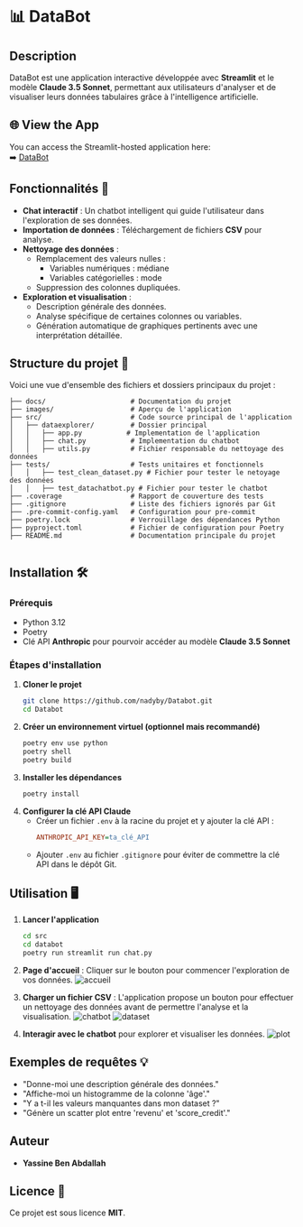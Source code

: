 # 📊 DataBot

## Description
DataBot est une application interactive développée avec **Streamlit** et le modèle **Claude 3.5 Sonnet**, permettant aux utilisateurs d'analyser et de visualiser leurs données tabulaires grâce à l'intelligence artificielle.

## 🌐 View the App

You can access the Streamlit-hosted application here:  
➡️ [DataBot](https://databotyba.streamlit.app/)




## Fonctionnalités 🚀
- **Chat interactif** : Un chatbot intelligent qui guide l'utilisateur dans l'exploration de ses données.
- **Importation de données** : Téléchargement de fichiers **CSV** pour analyse.
- **Nettoyage des données** :
  - Remplacement des valeurs nulles :
    - Variables numériques : médiane
    - Variables catégorielles : mode
  - Suppression des colonnes dupliquées.
- **Exploration et visualisation** :
  - Description générale des données.
  - Analyse spécifique de certaines colonnes ou variables.
  - Génération automatique de graphiques pertinents avec une interprétation détaillée.

## Structure du projet 📂

Voici une vue d'ensemble des fichiers et dossiers principaux du projet :

```plaintext    
├── docs/                     # Documentation du projet  
├── images/                   # Aperçu de l'application  
├── src/                      # Code source principal de l'application  
│   ├── dataexplorer/         # Dossier principal  
│   │   ├── app.py           # Implementation de l'application
│   │   ├── chat.py           # Implementation du chatbot
│   │   ├── utils.py          # Fichier responsable du nettoyage des données  
├── tests/                    # Tests unitaires et fonctionnels  
│   │   ├── test_clean_dataset.py # Fichier pour tester le netoyage des données
│   │   ├── test_datachatbot.py # Fichier pour tester le chatbot  
├── .coverage                 # Rapport de couverture des tests  
├── .gitignore                # Liste des fichiers ignorés par Git  
├── .pre-commit-config.yaml   # Configuration pour pre-commit  
├── poetry.lock               # Verrouillage des dépendances Python  
├── pyproject.toml            # Fichier de configuration pour Poetry  
├── README.md                 # Documentation principale du projet  
 
```

## Installation 🛠️
### Prérequis
- Python 3.12
- Poetry
- Clé API **Anthropic** pour pourvoir accéder au modèle **Claude 3.5 Sonnet**


### Étapes d'installation
1. **Cloner le projet**
   ```bash
   git clone https://github.com/nadyby/Databot.git
   cd Databot
   ```
2. **Créer un environnement virtuel (optionnel mais recommandé)**
   ```bash
   poetry env use python
   poetry shell
   poetry build
   ```
3. **Installer les dépendances**
   ```bash
   poetry install
   ```
4. **Configurer la clé API Claude**
   - Créer un fichier `.env` à la racine du projet et y ajouter la clé API :
     ```ini
     ANTHROPIC_API_KEY=ta_clé_API
     ```
   - Ajouter `.env` au fichier `.gitignore` pour éviter de commettre la clé API dans le dépôt Git.


## Utilisation 🖥️
1. **Lancer l'application**
   ```bash
   cd src
   cd databot
   poetry run streamlit run chat.py
   ```
2. **Page d'accueil** : Cliquer sur le bouton pour commencer l'exploration de vos données.
![accueil](images/accueil.png)

3. **Charger un fichier CSV** : L'application propose un bouton pour effectuer un nettoyage des données avant de permettre l'analyse et la visualisation.
![chatbot](images/chat.png)
![dataset](images/dataset.png)

4. **Interagir avec le chatbot** pour explorer et visualiser les données.
![plot](images/exemple_plot.jpeg)


## Exemples de requêtes 💡
- "Donne-moi une description générale des données."
- "Affiche-moi un histogramme de la colonne 'âge'."
- "Y a t-il les valeurs manquantes dans mon dataset ?"
- "Génère un scatter plot entre 'revenu' et 'score_credit'."

## Auteur
- **Yassine Ben Abdallah**

## Licence 📜
Ce projet est sous licence **MIT**.

